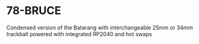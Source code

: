 # 78-BRUCE
Condensed version of the Batarang with interchangeable 25mm or 34mm trackball powered with integrated RP2040 and hot swaps

